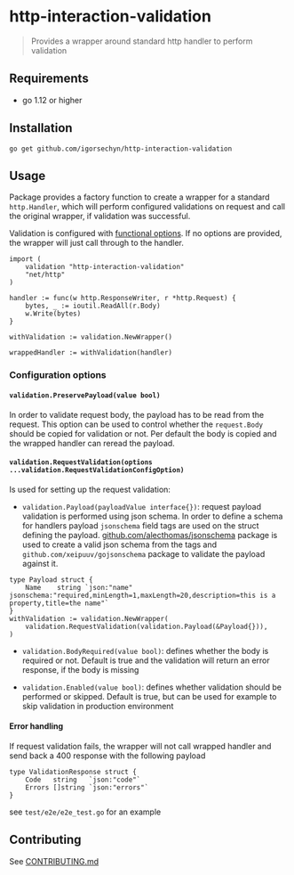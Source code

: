 # http-interaction-validation
> Provides a wrapper around standard http handler to perform validation

## Requirements
- go 1.12 or higher

## Installation

```
go get github.com/igorsechyn/http-interaction-validation
```

## Usage

Package provides a factory function to create a wrapper for a standard `http.Handler`, which will perform configured validations on request and call the original wrapper, if validation was successful. 

Validation is configured with [functional options](https://commandcenter.blogspot.com/2014/01/self-referential-functions-and-design.html). If no options are provided, the wrapper will just call through to the handler.

```
import (
	validation "http-interaction-validation"
	"net/http"
)

handler := func(w http.ResponseWriter, r *http.Request) {
    bytes, _ := ioutil.ReadAll(r.Body)
    w.Write(bytes)
}

withValidation := validation.NewWrapper()

wrappedHandler := withValidation(handler)
```

### Configuration options

#### `validation.PreservePayload(value bool)`

In order to validate request body, the payload has to be read from the request. This option can be used to control whether the `request.Body` should be copied for validation or not. Per default the body is copied and the wrapped handler can reread the payload. 

#### `validation.RequestValidation(options ...validation.RequestValidationConfigOption)`

Is used for setting up the request validation:

* `validation.Payload(payloadValue interface{})`: request payload validation is performed using json schema. In order to define a schema for handlers payload `jsonschema` field tags are used on the struct defining the payload. [github.com/alecthomas/jsonschema](https://github.com/alecthomas/jsonschema) package is used to create a valid json schema from the tags and `github.com/xeipuuv/gojsonschema` package to validate the payload against it.
```
type Payload struct {
    Name    string `json:"name" jsonschema:"required,minLength=1,maxLength=20,description=this is a property,title=the name"`
}
withValidation := validation.NewWrapper(
    validation.RequestValidation(validation.Payload(&Payload{})),
)
```

* `validation.BodyRequired(value bool)`: defines whether the body is required or not. Default is true and the validation will return an error response, if the body is missing

* `validation.Enabled(value bool)`: defines whether validation should be performed or skipped. Default is true, but can be used for example to skip validation in production environment

#### Error handling

If request validation fails, the wrapper will not call wrapped handler and send back a 400 response with the following payload

```
type ValidationResponse struct {
	Code   string   `json:"code"`
	Errors []string `json:"errors"`
}
```

see `test/e2e/e2e_test.go` for an example

## Contributing
See [CONTRIBUTING.md](CONTRIBUTING.md)
